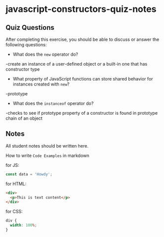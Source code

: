 # javascript-constructors-quiz-notes

## Quiz Questions

After completing this exercise, you should be able to discuss or answer the following questions:

- What does the `new` operator do?

-create an instance of a user-defined object or a built-in one that has constructor type

- What property of JavaScript functions can store shared behavior for instances created with `new`?

-prototype

- What does the `instanceof` operator do?

-checks to see if prototype property of a constructor is found in prototype chain of an object

## Notes

All student notes should be written here.

How to write `Code Examples` in markdown

for JS:

```javascript
const data = 'Howdy';
```

for HTML:

```html
<div>
  <p>This is text content</p>
</div>
```

for CSS:

```css
div {
  width: 100%;
}
```
